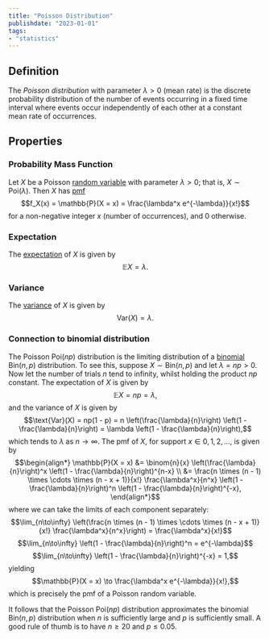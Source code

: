 ```yaml
---
title: "Poisson Distribution"
publishdate: "2023-01-01"
tags:
- "statistics"
---
```


## Definition
The *Poisson distribution* with parameter $\lambda > 0$ (mean rate) is the discrete probability distribution of the number of events occurring in a fixed time interval where events occur independently of each other at a constant mean rate of occurrences.

## Properties
### Probability Mass Function
Let $X$ be a Poisson [random variable](statistics/random-variable.md) with parameter $\lambda > 0$; that is, $X \sim \text{Poi}(\lambda)$. Then $X$ has [pmf](statistics/probability-mass-function.md)
$$f_X(x) = \mathbb{P}(X = x) = \frac{\lambda^x e^{-\lambda}}{x!}$$
for a non-negative integer $x$ (number of occurrences), and $0$ otherwise.

### Expectation
The [expectation](statistics/expectation.md) of $X$ is given by
$$\mathbb{E}X = \lambda.$$

### Variance
The [variance](statistics/variance.md) of $X$ is given by
$$\text{Var}(X) = \lambda.$$

### Connection to binomial distribution
The Poisson $\text{Poi}(np)$ distribution is the limiting distribution of a [binomial](statistics/binomial-distribution.md) $\text{Bin}(n, p)$ distribution. To see this, suppose $X \sim \text{Bin}(n, p)$ and let $\lambda = np > 0$. Now let the number of trials $n$ tend to infinity, whilst holding the product $np$ constant. The expectation of $X$ is given by
$$\mathbb{E}X = np = \lambda,$$
and the variance of $X$ is given by
$$\text{Var}(X) = np(1 - p) = n \left(\frac{\lambda}{n}\right) \left(1 - \frac{\lambda}{n}\right) = \lambda \left(1 - \frac{\lambda}{n}\right),$$
which tends to $\lambda$ as $n \to \infty$. The pmf of $X$, for support $x \in 0, 1, 2, \dots$, is given by
$$\begin{align*}
\mathbb{P}(X = x) &= \binom{n}{x} \left(\frac{\lambda}{n}\right)^x \left(1 - \frac{\lambda}{n}\right)^{n-x} \\
&= \frac{n \times (n - 1) \times \cdots \times (n - x + 1)}{x!} \frac{\lambda^x}{n^x} \left(1 - \frac{\lambda}{n}\right)^n \left(1 - \frac{\lambda}{n}\right)^{-x},
\end{align*}$$
where we can take the limits of each component separately:
$$\lim_{n\to\infty} \left(\frac{n \times (n - 1) \times \cdots \times (n - x + 1)}{x!} \frac{\lambda^x}{n^x}\right) = \frac{\lambda^x}{x!}$$
$$\lim_{n\to\infty} \left(1 - \frac{\lambda}{n}\right)^n = e^{-\lambda}$$
$$\lim_{n\to\infty} \left(1 - \frac{\lambda}{n}\right)^{-x} = 1,$$
yielding
$$\mathbb{P}(X = x) \to \frac{\lambda^x e^{-\lambda}}{x!},$$
which is precisely the pmf of a Poisson random variable.

It follows that the Poisson $\text{Poi}(np)$ distribution approximates the binomial $\text{Bin}(n, p)$ distribution when $n$ is sufficiently large and $p$ is sufficiently small. A good rule of thumb is to have $n \geq 20$ and $p \leq 0.05$.
